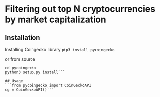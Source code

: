 # Filtering out top N cryptocurrencies by market capitalization

## Installation
Installing Coingecko library
```pip3 install pycoingecko```

or from source

```git clone https://github.com/man-c/pycoingecko.git
cd pycoingecko
python3 setup.py install```

## Usage
```from pycoingecko import CoinGeckoAPI
cg = CoinGeckoAPI()```
